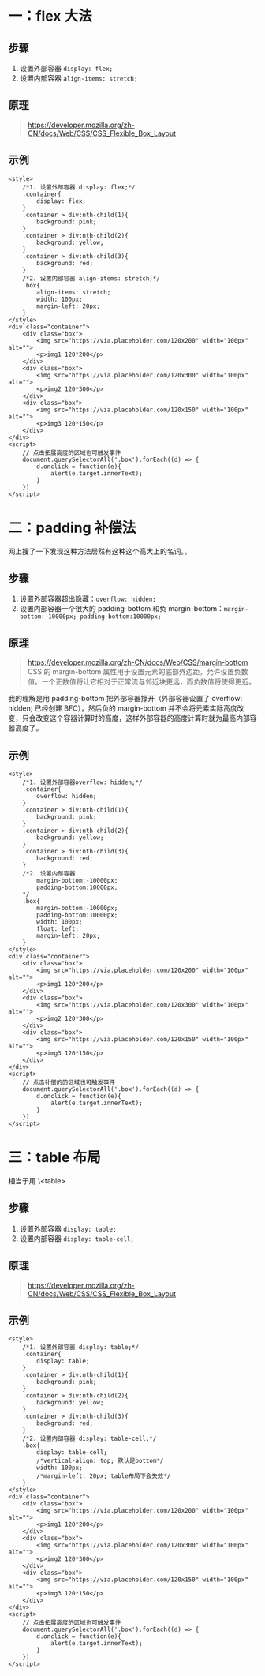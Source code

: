 # 一：flex 大法

## 步骤

1.  设置外部容器 `display: flex;`
2.  设置内部容器 `align-items: stretch;`

## 原理

> <https://developer.mozilla.org/zh-CN/docs/Web/CSS/CSS_Flexible_Box_Layout>

## 示例

    <style>
        /*1. 设置外部容器 display: flex;*/
        .container{
            display: flex;
        }
        .container > div:nth-child(1){
            background: pink;
        }
        .container > div:nth-child(2){
            background: yellow;
        }
        .container > div:nth-child(3){
            background: red;
        }
        /*2. 设置内部容器 align-items: stretch;*/
        .box{
            align-items: stretch;
            width: 100px;
            margin-left: 20px;
        }
    </style>
    <div class="container">
        <div class="box">
            <img src="https://via.placeholder.com/120x200" width="100px" alt="">
            <p>img1 120*200</p>
        </div>  
        <div class="box">
            <img src="https://via.placeholder.com/120x300" width="100px" alt="">
            <p>img2 120*300</p>
        </div>
        <div class="box">
            <img src="https://via.placeholder.com/120x150" width="100px" alt="">
            <p>img3 120*150</p>
        </div> 
    </div>
    <script>
        // 点击拓展高度的区域也可触发事件
        document.querySelectorAll('.box').forEach((d) => {
            d.onclick = function(e){
                alert(e.target.innerText);
            }   
        })
    </script>

# 二：padding 补偿法

网上搜了一下发现这种方法居然有这种这个高大上的名词。。

## 步骤

1.  设置外部容器超出隐藏：`overflow: hidden;`
2.  设置内部容器一个很大的 padding-bottom 和负 margin-bottom：`margin-bottom:-10000px; padding-bottom:10000px;`

## 原理

> <https://developer.mozilla.org/zh-CN/docs/Web/CSS/margin-bottom>  
> CSS 的 margin-bottom 属性用于设置元素的底部外边距，允许设置负数值。一个正数值将让它相对于正常流与邻近块更远，而负数值将使得更近。

我的理解是用 padding-bottom 把外部容器撑开（外部容器设置了 overflow: hidden; 已经创建 BFC），然后负的 margin-bottom 并不会将元素实际高度改变，只会改变这个容器计算时的高度，这样外部容器的高度计算时就为最高内部容器高度了。

## 示例

    <style>
        /*1. 设置外部容器overflow: hidden;*/
        .container{
            overflow: hidden;
        }
        .container > div:nth-child(1){
            background: pink;
        }
        .container > div:nth-child(2){
            background: yellow;
        }
        .container > div:nth-child(3){
            background: red;
        }
        /*2. 设置内部容器
            margin-bottom:-10000px;
            padding-bottom:10000px;
        */
        .box{
            margin-bottom:-10000px;
            padding-bottom:10000px;
            width: 100px;
            float: left;
            margin-left: 20px;
        }
    </style>
    <div class="container">
        <div class="box">
            <img src="https://via.placeholder.com/120x200" width="100px" alt="">
            <p>img1 120*200</p>
        </div>  
        <div class="box">
            <img src="https://via.placeholder.com/120x300" width="100px" alt="">
            <p>img2 120*300</p>
        </div>
        <div class="box">
            <img src="https://via.placeholder.com/120x150" width="100px" alt="">
            <p>img3 120*150</p>
        </div> 
    </div>
    <script>
        // 点击补偿的的区域也可触发事件
        document.querySelectorAll('.box').forEach((d) => {
            d.onclick = function(e){
                alert(e.target.innerText);
            }   
        })
    </script>

# 三：table 布局

相当于用 \\&lt;table>

## 步骤

1.  设置外部容器 `display: table;`
2.  设置内部容器 `display: table-cell;`

## 原理

> <https://developer.mozilla.org/zh-CN/docs/Web/CSS/CSS_Flexible_Box_Layout>

## 示例

    <style>
        /*1. 设置外部容器 display: table;*/
        .container{
            display: table;
        }
        .container > div:nth-child(1){
            background: pink;
        }
        .container > div:nth-child(2){
            background: yellow;
        }
        .container > div:nth-child(3){
            background: red;
        }
        /*2. 设置内部容器 display: table-cell;*/
        .box{
            display: table-cell;
            /*vertical-align: top; 默认是bottom*/
            width: 100px;
            /*margin-left: 20px; table布局下会失效*/
        }
    </style>
    <div class="container">
        <div class="box">
            <img src="https://via.placeholder.com/120x200" width="100px" alt="">
            <p>img1 120*200</p>
        </div>  
        <div class="box">
            <img src="https://via.placeholder.com/120x300" width="100px" alt="">
            <p>img2 120*300</p>
        </div>
        <div class="box">
            <img src="https://via.placeholder.com/120x150" width="100px" alt="">
            <p>img3 120*150</p>
        </div> 
    </div>
    <script>
        // 点击拓展高度的区域也可触发事件
        document.querySelectorAll('.box').forEach((d) => {
            d.onclick = function(e){
                alert(e.target.innerText);
            }   
        })
    </script>
